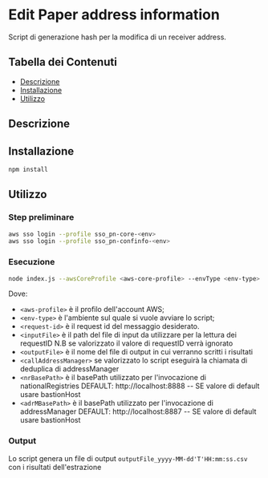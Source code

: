 # Edit Paper address information

Script di generazione hash per la modifica di un receiver address.

## Tabella dei Contenuti

- [Descrizione](#descrizione)
- [Installazione](#installazione)
- [Utilizzo](#utilizzo)

## Descrizione

## Installazione

```bash
npm install
```

## Utilizzo
### Step preliminare

```bash
aws sso login --profile sso_pn-core-<env>
aws sso login --profile sso_pn-confinfo-<env>
```
 
### Esecuzione
```bash
node index.js --awsCoreProfile <aws-core-profile> --envType <env-type> [--requestId <request-id>] [--inputFile <pathTo-input-file>] [--outputFile <name-output-file [--callAddressManager <call-address-manager>] [--nrBasePath <basePath-national-registries>] [--adrMBasePath <basePath-address-Manager>]
```
Dove:
- `<aws-profile>` è il profilo dell'account AWS;
- `<env-type>` è l'ambiente sul quale si vuole avviare lo script;
- `<request-id>` è il request id del messaggio desiderato.
- `<inputFile>` è il path del file di input da utilizzare per la lettura dei requestID N.B se valorizzato il valore di requestID verrà ignorato
- `<outputFile>` è il nome del file di output in cui verranno scritti i risultati
- `<callAddressManager>` se valorizzato lo script eseguirà la chiamata di deduplica di addressManager
- `<nrBasePath>` è il basePath utilizzato per l'invocazione di nationalRegistries DEFAULT: http://localhost:8888 -- SE valore di default usare bastionHost
- `<adrMBasePath>` è il basePath utilizzato per l'invocazione di addressManager DEFAULT: http://localhost:8887 -- SE valore di default usare bastionHost

### Output
Lo script genera un file di output `outputFile_yyyy-MM-dd'T'HH:mm:ss.csv` con i risultati dell'estrazione
